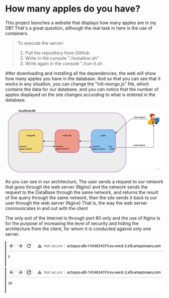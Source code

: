 # How many apples do you have?

This project launches a website that displays how many apples are in my DB? That's a great question, although the real task in here is the use of containers.

> To execute the server:
> 1. Pull the repository from GitHub
> 2. Write in the console "./installion.sh"
> 3. Write again in the console "./run-it.sh

After downloading and installing all the dependencies, the web will show how many apples you have in the database.
And so that you can see that it works in any situation, you can change the "init-mongo.js" file, which contains the data for our database, and you can notice that the number of apples displayed on the site changes according to what is entered in the database.

![img](Octopus-project.png)

As you can see in our architecture,
The user sends a request to our network that goes through the web server (Nginx) and the network sends the request to the DataBase through the same network, and returns the result of the query through the same network, then the site sends it back to our user through the web server (Nginx)
That is, the way the web server communicates in and out with the client

The only exit of the Internet is through port 80 only and the use of Nginx is for the purpose of increasing the level of security and hiding the architecture from the client, for whom it is conducted against only one server.

![img](MachineA.png) ![img](MachineB.png) 
